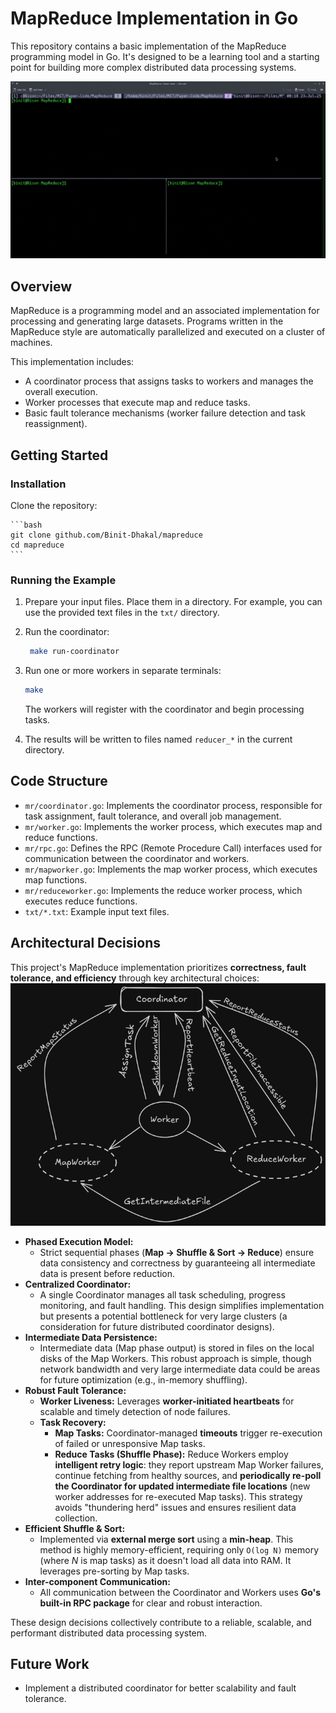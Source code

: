 # MapReduce Implementation in Go

This repository contains a basic implementation of the MapReduce programming model in Go. It's designed to be a learning tool and a starting point for building more complex distributed data processing systems.

![usage](./assets/mapreduce-run.gif)

## Overview

MapReduce is a programming model and an associated implementation for processing and generating large datasets.  Programs written in the MapReduce style are automatically parallelized and executed on a cluster of machines.

This implementation includes:

*   A coordinator process that assigns tasks to workers and manages the overall execution.
*   Worker processes that execute map and reduce tasks.
*   Basic fault tolerance mechanisms (worker failure detection and task reassignment).

## Getting Started

### Installation

Clone the repository:

    ```bash
    git clone github.com/Binit-Dhakal/mapreduce
    cd mapreduce
    ```


### Running the Example

1.  Prepare your input files.  Place them in a directory.  For example, you can use the provided text files in the `txt/` directory.

2.  Run the coordinator:

    ```bash
     make run-coordinator
    ```

3.  Run one or more workers in separate terminals:

    ```bash
    make
    ```

    The workers will register with the coordinator and begin processing tasks.

4.  The results will be written to files named `reducer_*` in the current directory.

## Code Structure

*   `mr/coordinator.go`:  Implements the coordinator process, responsible for task assignment, fault tolerance, and overall job management.
*   `mr/worker.go`: Implements the worker process, which executes map and reduce functions.
*   `mr/rpc.go`: Defines the RPC (Remote Procedure Call) interfaces used for communication between the coordinator and workers.
*   `mr/mapworker.go`: Implements the map worker process, which executes map functions.
*   `mr/reduceworker.go`: Implements the reduce worker process, which executes reduce functions.
*   `txt/*.txt`: Example input text files.


## Architectural Decisions

This project's MapReduce implementation prioritizes **correctness, fault tolerance, and efficiency** through key architectural choices:
![rpc calls](./assets/mapreduce.png)

* **Phased Execution Model:**
    * Strict sequential phases (**Map $\rightarrow$ Shuffle & Sort $\rightarrow$ Reduce**) ensure data consistency and correctness by guaranteeing all intermediate data is present before reduction.
* **Centralized Coordinator:**
    * A single Coordinator manages all task scheduling, progress monitoring, and fault handling. This design simplifies implementation but presents a potential bottleneck for very large clusters (a consideration for future distributed coordinator designs).
* **Intermediate Data Persistence:**
    * Intermediate data (Map phase output) is stored in files on the local disks of the Map Workers. This robust approach is simple, though network bandwidth and very large intermediate data could be areas for future optimization (e.g., in-memory shuffling).
* **Robust Fault Tolerance:**
    * **Worker Liveness:** Leverages **worker-initiated heartbeats** for scalable and timely detection of node failures.
    * **Task Recovery:**
        * **Map Tasks:** Coordinator-managed **timeouts** trigger re-execution of failed or unresponsive Map tasks.
        * **Reduce Tasks (Shuffle Phase):** Reduce Workers employ **intelligent retry logic**: they report upstream Map Worker failures, continue fetching from healthy sources, and **periodically re-poll the Coordinator for updated intermediate file locations** (new worker addresses for re-executed Map tasks). This strategy avoids "thundering herd" issues and ensures resilient data collection.
* **Efficient Shuffle & Sort:**
    * Implemented via **external merge sort** using a **min-heap**. This method is highly memory-efficient, requiring only `O(log N)` memory (where $N$ is map tasks) as it doesn't load all data into RAM. It leverages pre-sorting by Map tasks.
* **Inter-component Communication:**
    * All communication between the Coordinator and Workers uses **Go's built-in RPC package** for clear and robust interaction.

These design decisions collectively contribute to a reliable, scalable, and performant distributed data processing system.

## Future Work

*   Implement a distributed coordinator for better scalability and fault tolerance.
